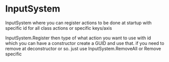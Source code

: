 # InputSystem
InputSystem where you can register actions to be done at startup with specific id for all class actions or specific keys/axis

InputSystem.Register then type of what action you want to use with id which you can have a constructor create a GUID and use that.
if you need to remove at deconstructor or so. just use InputSystem.RemoveAll or Remove specific
